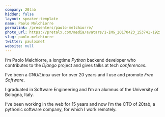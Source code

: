 ```yaml
---
company: 20tab
hidden: false
layout: speaker-template
name: Paolo Melchiorre
permalink: /presenters/paolo-melchiorre/
photo_url: https://pretalx.com/media/avatars/1-IMG_20170423_153741-192x192_Q5gms7I.jpg
slug: paolo-melchiorre
twitter: pauloxnet
website: null
---
```


I’m Paolo Melchiorre, a longtime *Python* backend developer who contributes to the *Django* project and gives talks at tech *conferences*.

I’ve been a *GNU/Linux* user for over 20 years and I use and promote *Free Software*.

I graduated in Software Engineering and I’m an alumnus of the University of Bologna, Italy.

I’ve been working in the web for 15 years and now I’m the CTO of 20tab, a pythonic software company, for which I work remotely.
